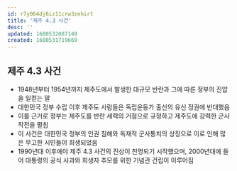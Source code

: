 ```yaml
---
id: r7y064dj6iz11crw3zehirt
title: '제주 4.3 사건'
desc: ''
updated: 1680532087149
created: 1680531719669
---
```


## 제주 4.3 사건

- 1948년부터 1954년까지 제주도에서 발생한 대규모 반란과 그에 따른 정부의 진압을 일컫는 말
- 대한민국 정부 수립 이후 제주도 사람들은 독립운동가 출신의 유신 정권에 반대했음
- 이를 근거로 정부는 제주도를 반란 세력의 거점으로 규정하고 제주도에 강력한 군사 작전을 펼침
- 이 사건은 대한민국 정부의 인권 침해와 독재적 군사통치의 상징으로 이로 인해 많은 무고한 시민들이 희생되었음
- 1990년대 이후에야 제주 4.3 사건의 진상이 천명되기 시작했으며, 2000년대에 들어 대통령의 공식 사과와 희생자 추모를 위한 기념관 건립이 이루어짐